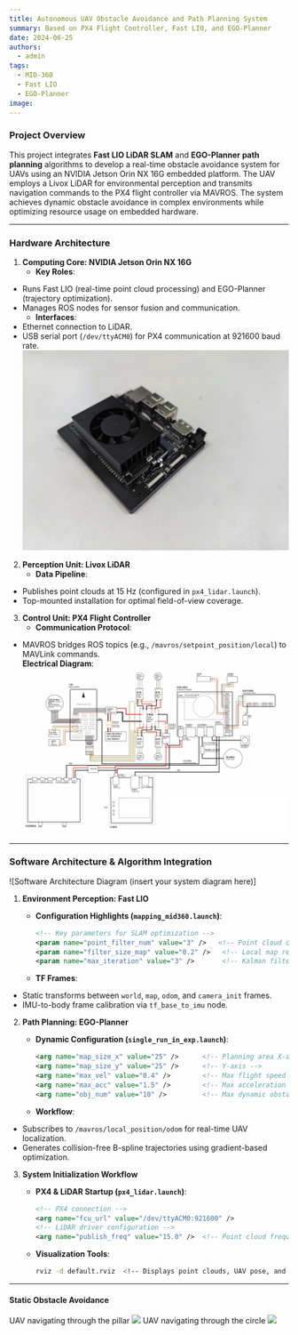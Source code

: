 ```yaml
---
title: Autonomous UAV Obstacle Avoidance and Path Planning System
summary: Based on PX4 Flight Controller, Fast LIO, and EGO-Planner
date: 2024-06-25
authors:
  - admin
tags:
  - MID-360
  - Fast LIO
  - EGO-Planner
image:
---
```


<!-- Google tag (gtag.js) -->
<script async src="https://www.googletagmanager.com/gtag/js?id=G-G6S1SQP4ZW"></script>
<script>
  window.dataLayer = window.dataLayer || [];
  function gtag(){dataLayer.push(arguments);}
  gtag('js', new Date());

  gtag('config', 'G-G6S1SQP4ZW');
</script>

### **Project Overview**  
This project integrates **Fast LIO LiDAR SLAM** and **EGO-Planner path planning** algorithms to develop a real-time obstacle avoidance system for UAVs using an NVIDIA Jetson Orin NX 16G embedded platform. The UAV employs a Livox LiDAR for environmental perception and transmits navigation commands to the PX4 flight controller via MAVROS. The system achieves dynamic obstacle avoidance in complex environments while optimizing resource usage on embedded hardware.

---

### **Hardware Architecture**  
1. **Computing Core: NVIDIA Jetson Orin NX 16G**  
   - **Key Roles**:  
- Runs Fast LIO (real-time point cloud processing) and EGO-Planner (trajectory optimization).  
- Manages ROS nodes for sensor fusion and communication.  
   - **Interfaces**:  
- Ethernet connection to LiDAR.  
- USB serial port (`/dev/ttyACM0`) for PX4 communication at 921600 baud rate.  
![](./NX.jpg)
2. **Perception Unit: Livox LiDAR**  
   - **Data Pipeline**:  
- Publishes point clouds at 15 Hz (configured in `px4_lidar.launch`).  
- Top-mounted installation for optimal field-of-view coverage.  

3. **Control Unit: PX4 Flight Controller**  
   - **Communication Protocol**:  
- MAVROS bridges ROS topics (e.g., `/mavros/setpoint_position/local`) to MAVLink commands.  
**Electrical Diagram**:
![](./dqlj.png)
---

### **Software Architecture & Algorithm Integration**  
![Software Architecture Diagram (insert your system diagram here)]

1. **Environment Perception: Fast LIO**  
   - **Configuration Highlights (`mapping_mid360.launch`)**:  
     ```xml
     <!-- Key parameters for SLAM optimization -->
     <param name="point_filter_num" value="3" />   <!-- Point cloud downsampling ratio -->
     <param name="filter_size_map" value="0.2" />   <!-- Local map resolution (meters) -->
     <param name="max_iteration" value="3" />       <!-- Kalman filter iterations -->
     ```

   - **TF Frames**:  
- Static transforms between `world`, `map`, `odom`, and `camera_init` frames.  
- IMU-to-body frame calibration via `tf_base_to_imu` node.  

2. **Path Planning: EGO-Planner**  
   - **Dynamic Configuration (`single_run_in_exp.launch`)**:  
     ```xml
     <arg name="map_size_x" value="25" />      <!-- Planning area X-axis (meters) -->
     <arg name="map_size_y" value="25" />      <!-- Y-axis -->
     <arg name="max_vel" value="0.4" />        <!-- Max flight speed (m/s) -->
     <arg name="max_acc" value="1.5" />        <!-- Max acceleration (m/s²) -->
     <arg name="obj_num" value="10" />         <!-- Max dynamic obstacles tracked -->
     ```

   - **Workflow**:  
- Subscribes to `/mavros/local_position/odom` for real-time UAV localization.  
- Generates collision-free B-spline trajectories using gradient-based optimization.  

3. **System Initialization Workflow**  
   - **PX4 & LiDAR Startup (`px4_lidar.launch`)**:  
     ```xml
     <!-- PX4 connection -->
     <arg name="fcu_url" value="/dev/ttyACM0:921600" />
     <!-- LiDAR driver configuration -->
     <arg name="publish_freq" value="15.0" />  <!-- Point cloud frequency -->
     ```

   - **Visualization Tools**:  
     ```bash
     rviz -d default.rviz  <!-- Displays point clouds, UAV pose, and planned paths -->
     ```


---

#### **Static Obstacle Avoidance**  
UAV navigating through the pillar
![](./pillar.gif)
UAV navigating through the circle
![](./circle.gif)



